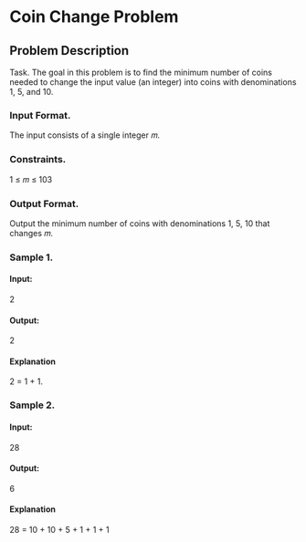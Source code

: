 # Coin Change Problem

## Problem Description
Task. The goal in this problem is to find the minimum number of coins needed to change the input value
(an integer) into coins with denominations 1, 5, and 10.
### Input Format. 
The input consists of a single integer 𝑚.

### Constraints. 
1 ≤ 𝑚 ≤ 103

### Output Format. 
Output the minimum number of coins with denominations 1, 5, 10 that changes 𝑚.

### Sample 1.
#### Input:
2
#### Output:
2
#### Explanation
2 = 1 + 1.

### Sample 2.
#### Input:
28
#### Output:
6
#### Explanation
28 = 10 + 10 + 5 + 1 + 1 + 1